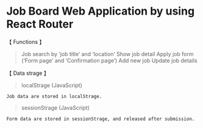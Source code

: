# Job Board Web Application by using React Router

【 Functions 】

> Job search by ‘job title’ and ‘location’
> Show job detail
> Apply job form (‘Form page’ and ‘Confirmation page’)
> Add new job
> Update job details

【 Data strage 】

> localStrage (JavaScript)

    Job data are stored in localStrage.

> sessionStrage (JavaScript)

    Form data are stored in sessionStrage, and released after submission.
